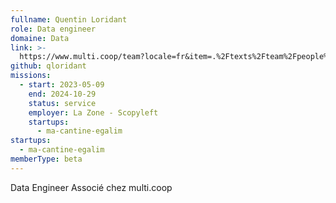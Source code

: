 ```yaml
---
fullname: Quentin Loridant
role: Data engineer
domaine: Data
link: >-
  https://www.multi.coop/team?locale=fr&item=.%2Ftexts%2Fteam%2Fpeople%2FQuentin-Loridant.md
github: qloridant
missions:
  - start: 2023-05-09
    end: 2024-10-29
    status: service
    employer: La Zone - Scopyleft
    startups:
      - ma-cantine-egalim
startups:
  - ma-cantine-egalim
memberType: beta
---
```

Data Engineer  Associé chez multi.coop